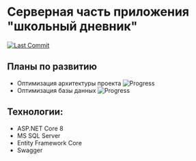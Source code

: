 # Серверная часть приложения "школьный дневник"
[![Last Commit](https://img.shields.io/github/last-commit/Te411/SchoolDiary/main)](https://github.com/Te411/SchoolDiary/commits/main)
## Планы по развитию
- Оптимизация архитектуры проекта ![Progress](https://img.shields.io/badge/Не%20начато-red)
- Оптимизация базы данных ![Progress](https://img.shields.io/badge/Не%20начато-red)
## Технологии:
- ASP.NET Core 8
- MS SQL Server
- Entity Framework Core
- Swagger
